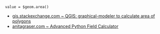 ```
value = $geom.area()
```

- [gis.stackexchange.com ~ QGIS: graphical-modeler to calculate area of polygons](https://gis.stackexchange.com/a/98200)
- [anitagraser.com ~ Advanced Python Field Calculator](https://anitagraser.com/2013/04/20/advanced-python-field-calculator/)
